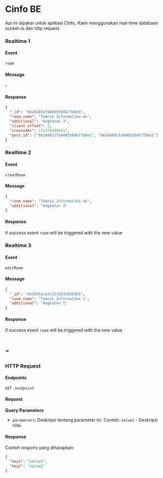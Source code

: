 # Cinfo BE

Api ini dipakai untuk aplikasi Cinfo, Kami menggunakan real-time database socket-io dan http request.

### Realtime 1

#### Event

`room`

#### Message

**-**

#### Response

```json
{
  "_id": "6626483efa600550d677b8e0",
  "room_name": "Teknik Informatika wk",
  "additional": "Angkatan 3",
  "client_offset": 2,
  "createdAt": 1713784894417,
  "post_id": ["66264872fa600550d677b8e1", "66264891fa600550d677b8e2"]
}
```

### Realtime 2

#### Event

`creatRoom`

#### Message

```json
{
  "room_name": "Teknik Informatika wk",
  "additional": "Angkatan 3"
}
```

#### Response

if success event `room` will be triggered with the new value

### Realtime 3

#### Event

`editRoom`

#### Message

```json
{
  "_id": "662645acb3c221d33c039365",
  "room_name": "Teknik Informatika 1",
  "additional": "Angkatan 1"
}
```

#### Response

if success event `room` will be triggered with the new value

# -

### HTTP Request

#### Endpoints

`GET /endpoint`

#### Request

**Query Parameters**

- `parameter1`: Deskripsi tentang parameter ini. Contoh: `value1` - Deskripsi nilai.

#### Response

Contoh respons yang diharapkan:

```json
{
  "key1": "value1",
  "key2": "value2"
}
```
